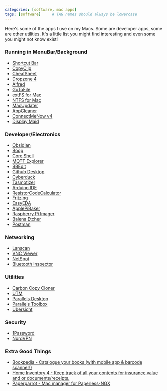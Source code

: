 ```yaml
---
categories: [software, mac apps]
tags: [software]     # TAG names should always be lowercase
---
```


Here's some of the apps I use on my Macs. Some are developer apps, some are other utilities. It's a little list you might find interesting and even some you might not know exist!


### Running in MenuBar/Background

- <a href="https://fiplab.com/apps/shortcut-bar-for-mac" target="_blank">Shortcut Bar</a>
- <a href="https://fiplab.com/apps/copyclip-for-mac" target="_blank">CopyClip</a>
- <a href="https://www.mediaatelier.com/CheatSheet/CheatSheet_1.6.4.dmg" target="_blank">CheatSheet</a>
- <a href="https://aptonic.com/" target="_blank">Dropzone 4</a>
- <a href="https://www.alfredapp.com/" target="_blank">Alfred</a>
- <a href="https://www.soma-zone.com/GoToFile/" target="_blank">GoToFile</a>
- <a href="https://www.paragon-software.com/home/extfs-mac/#" target="_blank">extFS for Mac</a>
- <a href="https://www.paragon-software.com/home/ntfs-mac/#" target="_blank">NTFS for Mac</a>
- <a href="https://www.corecode.io/macupdater/" target="_blank">MacUpdater</a>
- <a href="https://freemacsoft.net/appcleaner/" target="_blank">AppCleaner</a>
- <a href="https://www.tweaking4all.com/software/macosx-software/connectmenow-v4/" target="_blank">ConnectMeNow v4</a>
- <a href="https://funk-isoft.com/display-maid.html" target="_blank">Display Maid</a>


### Developer/Electronics

- <a href="https://obsidian.md/" target="_blank">Obsidian</a>
- <a href="https://boop.okat.best/" target="_blank">Boop</a>
- <a href="https://codinn.com/shell/" target="_blank">Core Shell</a>
- <a href="https://mqtt-explorer.com/" target="_blank">MQTT Explorer</a>
- <a href="https://www.barebones.com/products/bbedit/" target="_blank">BBEdit</a>
- <a href="https://desktop.github.com/download/" target="_blank">Github Desktop</a>
- <a href="https://cyberduck.io/" target="_blank">Cyberduck</a>
- <a href="https://siytek.com/tasmotizer-osx-download/" target="_blank">Tasmotizer</a>
- <a href="https://www.arduino.cc/en/software" target="_blank">Arduino IDE</a>
- <a href="https://apps.apple.com/us/app/resistor-code-calculator/id804698595" target="_blank">ResistorCodeCalculator</a>
- <a href="https://fritzing.org/" target="_blank">Fritzing</a>
- <a href="https://easyeda.com/" target="_blank">EasyEDA</a>
- <a href="https://www.tweaking4all.com/software/macosx-software/applepi-baker-v2/" target="_blank">ApplePiBaker</a>
- <a href="https://www.raspberrypi.com/software/" target="_blank">Raspberry Pi Imager</a>
- <a href="https://etcher.balena.io/" target="_blank">Balena Etcher</a>
- <a href="https://www.postman.com/downloads/?utm_source=postman-home" target="_blank">Postman</a>


### Networking

- <a href="https://apps.apple.com/us/app/lanscan/id472226235" target="_blank">Lanscan</a>
- <a href="https://www.realvnc.com/en/connect/download/viewer/macos/" target="_blank">VNC Viewer</a>
- <a href="https://www.netspotapp.com/" target="_blank">NetSpot</a>
- <a href="https://georgegarside.com/apps/bluetooth-inspector/" target="_blank">Bluetooth Inspector</a>


### Utilities

- <a href="https://bombich.com/" target="_blank">Carbon Copy Cloner</a>
- <a href="https://mac.getutm.app/" target="_blank">UTM</a>
- <a href="https://www.parallels.com/products/desktop/" target="_blank">Parallels Desktop</a>
- <a href="https://www.parallels.com/products/toolbox/" target="_blank">Parallels Toolbox</a>
- <a href="https://tracesof.net/uebersicht/" target="_blank">Übersicht</a>

### Security

- <a href="https://1password.com/" target="_blank">1Password</a>
- <a href="https://nordvpn.com/" target="_blank">NordVPN</a>


### Extra Good Things

- <a href="https://www.bruji.com/bookpedia/" target="_blank">Bookpedia - Catalogue your books (with mobile app & barcode scanner!)</a>
- <a href="https://theblueplum.com/mac/homeinventory/" target="_blank">Home Inventory 4 - Keep track of all your contents for insurance value and or documents/receipts.</a>
- <a href="https://paperparrot.me/" target="_blank">Paperparrot - Mac manager for Paperless-NGX</a>
